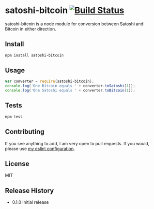 # satoshi-bitcoin [![Build Status](https://travis-ci.org/dawsonbotsford/satoshi-bitcoin.svg?branch=master)](https://travis-ci.org/dawsonbotsford/satoshi-bitcoin) 
satoshi-bitcoin is a node module for conversion between Satoshi and Bitcoin in either direction.

## Install
```bash
npm install satoshi-bitcoin
```

## Usage
```javascript
var converter = require(satoshi-bitcoin);
console.log('One Bitcoin equals ' + converter.toSatoshi(1));
console.log('One Satoshi equals ' + converter.toBitcoin(1));
```

## Tests
```bash
npm test
```

## Contributing
If you see anything to add, I am very open to pull requests. If you would, please use [my eslint configuration](https://github.com/dawsonbotsford/dotfiles/blob/master/eslintrc).

## License
MIT

## Release History
* 0.1.0 Initial release
